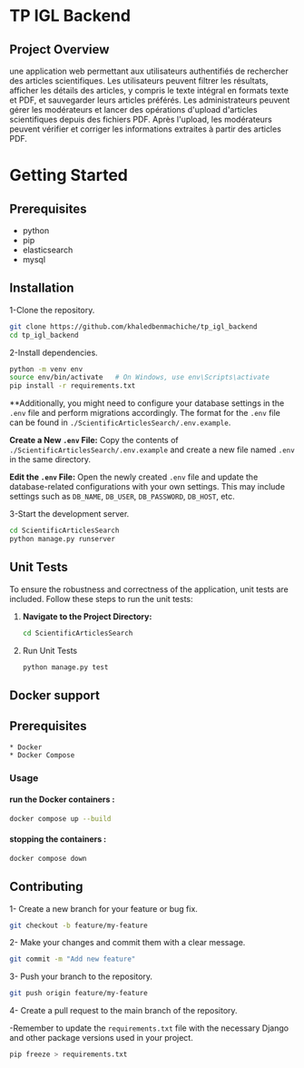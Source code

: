 # TP IGL Backend

## Project Overview
une application web permettant aux utilisateurs authentifiés de rechercher des articles scientifiques. Les utilisateurs peuvent filtrer les résultats, afficher les détails des articles, y compris le texte intégral en formats texte et PDF, et sauvegarder leurs articles préférés. Les administrateurs peuvent gérer les modérateurs et lancer des opérations d'upload d'articles scientifiques depuis des fichiers PDF. Après l'upload, les modérateurs peuvent vérifier et corriger les informations extraites à partir des articles PDF.

# Getting Started
## Prerequisites

* python
* pip
* elasticsearch
* mysql
  
## Installation
1-Clone the repository.

```bash
git clone https://github.com/khaledbenmachiche/tp_igl_backend
cd tp_igl_backend
```
2-Install dependencies.

```bash
python -m venv env
source env/bin/activate   # On Windows, use env\Scripts\activate
pip install -r requirements.txt
```

**Additionally, you might need to configure your database settings in the `.env` file and perform migrations accordingly. The format for the `.env` file can be found in `./ScientificArticlesSearch/.env.example`.

**Create a New `.env` File:** Copy the contents of `./ScientificArticlesSearch/.env.example` and create a new file named `.env` in the same directory.


**Edit the `.env` File:** Open the newly created `.env` file and update the database-related configurations with your own settings. This may include settings such as `DB_NAME`, `DB_USER`, `DB_PASSWORD`, `DB_HOST`, etc.

3-Start the development server.

```bash
cd ScientificArticlesSearch
python manage.py runserver
```

## Unit Tests
To ensure the robustness and correctness of the application, unit tests are included. Follow these steps to run the unit tests:
1. **Navigate to the Project Directory:**

   ```bash
   cd ScientificArticlesSearch
   ```
2. Run Unit Tests
   ```bash
   python manage.py test
   ```
   

## Docker support
  ## Prerequisites
    * Docker
    * Docker Compose
### Usage

#### run the Docker containers :

   ```bash
   docker compose up --build
   ```
#### stopping the containers :
```bash
docker compose down
```


## Contributing


1- Create a new branch for your feature or bug fix.

```bash
git checkout -b feature/my-feature
```
2- Make your changes and commit them with a clear message.

```bash
git commit -m "Add new feature"
```
3- Push your branch to the repository.

```bash
git push origin feature/my-feature
```
4- Create a pull request to the main branch of the repository.

-Remember to update the `requirements.txt` file with the necessary Django and other package versions used in your project.
    
  ```bash
  pip freeze > requirements.txt
  ```

